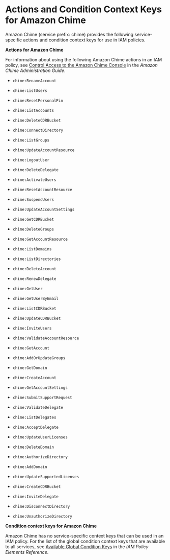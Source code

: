 # Actions and Condition Context Keys for Amazon Chime<a name="list_chime"></a>

Amazon Chime \(service prefix: chime\) provides the following service\-specific actions and condition context keys for use in IAM policies\.

**Actions for Amazon Chime**

For information about using the following Amazon Chime actions in an IAM policy, see [Control Access to the Amazon Chime Console](http://docs.aws.amazon.com/chime/latest/ag/working-users.html) in the *Amazon Chime Administration Guide*\.

+ `chime:RenameAccount`

+ `chime:ListUsers`

+ `chime:ResetPersonalPin`

+ `chime:ListAccounts`

+ `chime:DeleteCDRBucket`

+ `chime:ConnectDirectory`

+ `chime:ListGroups`

+ `chime:UpdateAccountResource`

+ `chime:LogoutUser`

+ `chime:DeleteDelegate`

+ `chime:ActivateUsers`

+ `chime:ResetAccountResource`

+ `chime:SuspendUsers`

+ `chime:UpdateAccountSettings`

+ `chime:GetCDRBucket`

+ `chime:DeleteGroups`

+ `chime:GetAccountResource`

+ `chime:ListDomains`

+ `chime:ListDirectories`

+ `chime:DeleteAccount`

+ `chime:RenewDelegate`

+ `chime:GetUser`

+ `chime:GetUserByEmail`

+ `chime:ListCDRBucket`

+ `chime:UpdateCDRBucket`

+ `chime:InviteUsers`

+ `chime:ValidateAccountResource`

+ `chime:GetAccount`

+ `chime:AddOrUpdateGroups`

+ `chime:GetDomain`

+ `chime:CreateAccount`

+ `chime:GetAccountSettings`

+ `chime:SubmitSupportRequest`

+ `chime:ValidateDelegate`

+ `chime:ListDelegates`

+ `chime:AcceptDelegate`

+ `chime:UpdateUserLicenses`

+ `chime:DeleteDomain`

+ `chime:AuthorizeDirectory`

+ `chime:AddDomain`

+ `chime:UpdateSupportedLicenses`

+ `chime:CreateCDRBucket`

+ `chime:InviteDelegate`

+ `chime:DisconnectDirectory`

+ `chime:UnauthorizeDirectory`

**Condition context keys for Amazon Chime**

Amazon Chime has no service\-specific context keys that can be used in an IAM policy\. For the list of the global condition context keys that are available to all services, see [Available Global Condition Keys](reference_policies_condition-keys.md#AvailableKeys) in the *IAM Policy Elements Reference*\.
